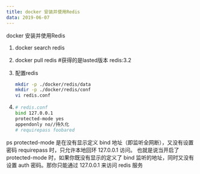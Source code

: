 ```yaml
---
title: docker 安装并使用Redis
data: 2019-06-07
---
```


docker 安装并使用Redis

1. docker search redis

2. docker pull redis #获得的是lasted版本 redis:3.2

3. 配置redis 

   ```sh
   mkdir -p ./docker/redis/data
   mkdir -p ./docker/redis/conf
   vi redis.conf
   ```

4. ```sh
   # redis.conf
   bind 127.0.0.1
   protected-mode yes
   appendonly no//持久化
   # requirepass foobared
   ```

   

ps
protected-mode 是在没有显示定义 bind 地址（即监听全网断），又没有设置密码 requirepass
时，只允许本地回环 127.0.0.1 访问。 也就是说当开启了 protected-mode 时，如果你既没有显示的定义了 bind
监听的地址，同时又没有设置 auth 密码。那你只能通过 127.0.0.1 来访问 redis 服务